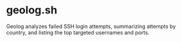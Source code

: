 # geolog.sh
Geolog analyzes failed SSH login attempts, summarizing attempts by country, and listing the top targeted usernames and ports.
